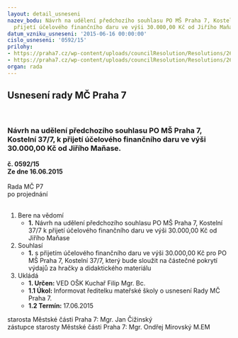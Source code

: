 ```yaml
---
layout: detail_usneseni
nazev_bodu: Návrh na udělení předchozího souhlasu PO MŠ Praha 7, Kostelní 37/7, k
  přijetí účelového finančního daru ve výši 30.000,00 Kč od Jiřího Maňase.
datum_vzniku_usneseni: '2015-06-16 00:00:00'
cislo_usneseni: '0592/15'
prilohy:
- https://praha7.cz/wp-content/uploads/councilResolution/Resolutions/26257/38-15-p%c5%99.1_d%c5%afvodov%c3%a1_zpr%c3%a1va.doc
- https://praha7.cz/wp-content/uploads/councilResolution/Resolutions/26257/38-15-p%c5%99.2.jpg
organ: rada
---
```

<div id="ucUsn_pList" class="usn">
	<span><h2>Usnesení rady MČ Praha 7 </h2>
<br></span><div class="standBody">
<span><h3>Návrh na udělení předchozího souhlasu PO MŠ Praha 7, Kostelní 37/7, k přijetí účelového finančního daru ve výši 30.000,00 Kč od Jiřího Maňase.</h3></span><div class="center">
		<strong>č. 0592/15</strong><br>
	</div>
<div class="center">
		<strong>Ze dne 16.06.2015</strong><br><br>
	</div>Rada MČ P7<br> po projednání<br><br><ol>
<li>Bere na vědomí<ul><li>
<strong>1.</strong> Návrh na udělení předchozího souhlasu PO MŠ Praha 7, Kostelní 37/7 k přijetí účelového finančního daru ve výši 30.000,00 Kč od Jiřího Maňase</li></ul>
</li>
<li>Souhlasí<ul><li>
<strong>1.</strong> s přijetím účelového finančního daru ve výši 30.000,00 Kč pro PO MŠ Praha 7, Kostelní 37/7, který bude sloužit na částečné pokrytí výdajů za hračky a didaktického materiálu  </li></ul>
</li>
<li>Ukládá<ul>
<li>
<strong>1. Určen: </strong>VED OŠK Kuchař Filip Mgr. Bc.</li>
<li>
<strong>1.1 Úkol: </strong>Informovat ředitelku mateřské školy o usnesení Rady MČ Praha 7.</li>
<li>
<strong>1.2 Termín: </strong>17.06.2015</li>
</ul>
</li>
</ol>starosta Městské části Praha 7: Mgr. Jan Čižinský<br>zástupce starosty Městské části Praha 7: Mgr. Ondřej Mirovský M.EM 
</div>
</div>
